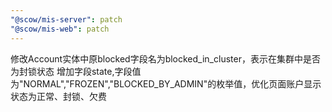 ```yaml
---
"@scow/mis-server": patch
"@scow/mis-web": patch
---
```


修改Account实体中原blocked字段名为blocked_in_cluster，表示在集群中是否为封锁状态
增加字段state,字段值为"NORMAL","FROZEN","BLOCKED_BY_ADMIN"的枚举值，优化页面账户显示状态为正常、封锁、欠费
